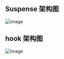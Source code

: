 ## Suspense 架构图

![image](https://github.com/tom-next/Suspense-hooks/blob/master/my-app/image/suspense.jpg)

## hook 架构图
![image](https://github.com/tom-next/Suspense-hooks/blob/master/my-app/image/hook.jpg)

